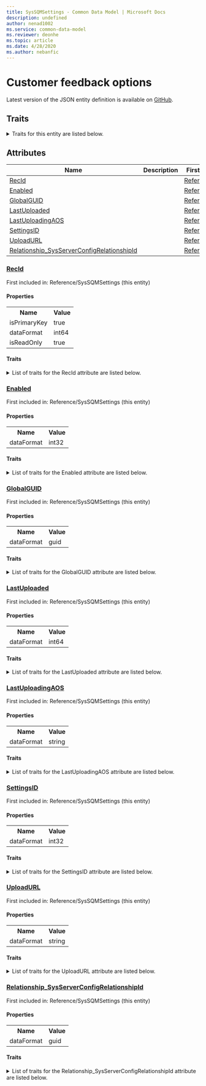 ```yaml
---
title: SysSQMSettings - Common Data Model | Microsoft Docs
description: undefined
author: nenad1002
ms.service: common-data-model
ms.reviewer: deonhe
ms.topic: article
ms.date: 4/28/2020
ms.author: nebanfic
---
```


# Customer feedback options

  
 Latest version of the JSON entity definition is available on <a href="https://github.com/Microsoft/CDM/tree/master/schemaDocuments/core/operationsCommon/Tables/System/SystemAdministration/Reference/SysSQMSettings.cdm.json" target="_blank">GitHub</a>.  

## Traits

<details>
<summary>Traits for this entity are listed below.  
</summary>

**is.identifiedBy**  
  names a specifc identity attribute to use with an entity  <table><tr><th>Parameter</th><th>Value</th><th>Data type</th><th>Explanation</th></tr><tr><td>attribute</td><td>[SysSQMSettings/(resolvedAttributes)/RecId](#RecId)</td><td>attribute</td><td></td></tr></table>

**is.CDM.entityVersion**  
  <table><tr><th>Parameter</th><th>Value</th><th>Data type</th><th>Explanation</th></tr><tr><td>versionNumber</td><td>"1.0.0"</td><td>string</td><td>semantic version number of the entity</td></tr></table>

**is.application.releaseVersion**  
  <table><tr><th>Parameter</th><th>Value</th><th>Data type</th><th>Explanation</th></tr><tr><td>releaseVersion</td><td>"10.0.13.0"</td><td>string</td><td>semantic version number of the application introducing this entity</td></tr></table>

**is.localized.displayedAs**  
  Holds the list of language specific display text for an object.  <table><tr><th>Parameter</th><th>Value</th><th>Data type</th><th>Explanation</th></tr><tr><td>localizedDisplayText</td><td><table><tr><th>languageTag</th><th>displayText</th></tr><tr><td>en</td><td>Customer feedback options</td></tr></table></td><td>entity</td><td>a reference to the constant entity holding the list of localized text</td></tr></table>

</details>

## Attributes

|Name|Description|First Included in Instance|
|---|---|---|
|[RecId](#RecId)||<a href="SysSQMSettings.md" target="_blank">Reference/SysSQMSettings</a>|
|[Enabled](#Enabled)||<a href="SysSQMSettings.md" target="_blank">Reference/SysSQMSettings</a>|
|[GlobalGUID](#GlobalGUID)||<a href="SysSQMSettings.md" target="_blank">Reference/SysSQMSettings</a>|
|[LastUploaded](#LastUploaded)||<a href="SysSQMSettings.md" target="_blank">Reference/SysSQMSettings</a>|
|[LastUploadingAOS](#LastUploadingAOS)||<a href="SysSQMSettings.md" target="_blank">Reference/SysSQMSettings</a>|
|[SettingsID](#SettingsID)||<a href="SysSQMSettings.md" target="_blank">Reference/SysSQMSettings</a>|
|[UploadURL](#UploadURL)||<a href="SysSQMSettings.md" target="_blank">Reference/SysSQMSettings</a>|
|[Relationship_SysServerConfigRelationshipId](#Relationship_SysServerConfigRelationshipId)||<a href="SysSQMSettings.md" target="_blank">Reference/SysSQMSettings</a>|

### <a href=#RecId name="RecId">RecId</a>

First included in: Reference/SysSQMSettings (this entity)  

#### Properties

<table><tr><th>Name</th><th>Value</th></tr><tr><td>isPrimaryKey</td><td>true</td></tr><tr><td>dataFormat</td><td>int64</td></tr><tr><td>isReadOnly</td><td>true</td></tr></table>

#### Traits

<details>
<summary>List of traits for the RecId attribute are listed below.</summary>

**is.dataFormat.integer**  
**is.dataFormat.big**  
**is.identifiedBy**  
names a specifc identity attribute to use with an entity  <table><tr><th>Parameter</th><th>Value</th><th>Data type</th><th>Explanation</th></tr><tr><td>attribute</td><td>[SysSQMSettings/(resolvedAttributes)/RecId](#RecId)</td><td>attribute</td><td></td></tr></table>

**is.readOnly**  
**is.dataFormat.integer**  
**is.dataFormat.big**  
</details>

### <a href=#Enabled name="Enabled">Enabled</a>

First included in: Reference/SysSQMSettings (this entity)  

#### Properties

<table><tr><th>Name</th><th>Value</th></tr><tr><td>dataFormat</td><td>int32</td></tr></table>

#### Traits

<details>
<summary>List of traits for the Enabled attribute are listed below.</summary>

**is.dataFormat.integer**  
**is.dataFormat.integer**  
</details>

### <a href=#GlobalGUID name="GlobalGUID">GlobalGUID</a>

First included in: Reference/SysSQMSettings (this entity)  

#### Properties

<table><tr><th>Name</th><th>Value</th></tr><tr><td>dataFormat</td><td>guid</td></tr></table>

#### Traits

<details>
<summary>List of traits for the GlobalGUID attribute are listed below.</summary>

**is.dataFormat.character**  
**is.dataFormat.big**  
**is.dataFormat.array**  
**is.dataFormat.guid**  
**is.dataFormat.guid**  
**is.dataFormat.character**  
**is.dataFormat.array**  
</details>

### <a href=#LastUploaded name="LastUploaded">LastUploaded</a>

First included in: Reference/SysSQMSettings (this entity)  

#### Properties

<table><tr><th>Name</th><th>Value</th></tr><tr><td>dataFormat</td><td>int64</td></tr></table>

#### Traits

<details>
<summary>List of traits for the LastUploaded attribute are listed below.</summary>

**is.dataFormat.integer**  
**is.dataFormat.big**  
**is.dataFormat.integer**  
**is.dataFormat.big**  
</details>

### <a href=#LastUploadingAOS name="LastUploadingAOS">LastUploadingAOS</a>

First included in: Reference/SysSQMSettings (this entity)  

#### Properties

<table><tr><th>Name</th><th>Value</th></tr><tr><td>dataFormat</td><td>string</td></tr></table>

#### Traits

<details>
<summary>List of traits for the LastUploadingAOS attribute are listed below.</summary>

**is.dataFormat.character**  
**is.dataFormat.big**  
**is.dataFormat.array**  
**is.dataFormat.character**  
**is.dataFormat.array**  
</details>

### <a href=#SettingsID name="SettingsID">SettingsID</a>

First included in: Reference/SysSQMSettings (this entity)  

#### Properties

<table><tr><th>Name</th><th>Value</th></tr><tr><td>dataFormat</td><td>int32</td></tr></table>

#### Traits

<details>
<summary>List of traits for the SettingsID attribute are listed below.</summary>

**is.dataFormat.integer**  
**is.dataFormat.integer**  
</details>

### <a href=#UploadURL name="UploadURL">UploadURL</a>

First included in: Reference/SysSQMSettings (this entity)  

#### Properties

<table><tr><th>Name</th><th>Value</th></tr><tr><td>dataFormat</td><td>string</td></tr></table>

#### Traits

<details>
<summary>List of traits for the UploadURL attribute are listed below.</summary>

**is.dataFormat.character**  
**is.dataFormat.big**  
**is.dataFormat.array**  
**is.dataFormat.character**  
**is.dataFormat.array**  
</details>

### <a href=#Relationship_SysServerConfigRelationshipId name="Relationship_SysServerConfigRelationshipId">Relationship_SysServerConfigRelationshipId</a>

First included in: Reference/SysSQMSettings (this entity)  

#### Properties

<table><tr><th>Name</th><th>Value</th></tr><tr><td>dataFormat</td><td>guid</td></tr></table>

#### Traits

<details>
<summary>List of traits for the Relationship_SysServerConfigRelationshipId attribute are listed below.</summary>

**is.dataFormat.character**  
**is.dataFormat.big**  
**is.dataFormat.array**  
**is.dataFormat.guid**  
**means.identity.entityId**  
**is.linkedEntity.identifier**  
Marks the attribute(s) that hold foreign key references to a linked (used as an attribute) entity. This attribute is added to the resolved entity to enumerate the referenced entities.  <table><tr><th>Parameter</th><th>Value</th><th>Data type</th><th>Explanation</th></tr><tr><td>entityReferences</td><td><table><tr><th>entityReference</th><th>attributeReference</th></tr><tr><td><a href="../Framework/SysServerConfig.md" target="_blank">/core/operationsCommon/Tables/System/SystemAdministration/Framework/SysServerConfig.cdm.json/SysServerConfig</a></td><td><a href="../Framework/SysServerConfig.md#RecId" target="_blank">RecId</a></td></tr></table></td><td>entity</td><td>a reference to the constant entity holding the list of entity references</td></tr></table>

**is.dataFormat.guid**  
**is.dataFormat.character**  
**is.dataFormat.array**  
</details>
